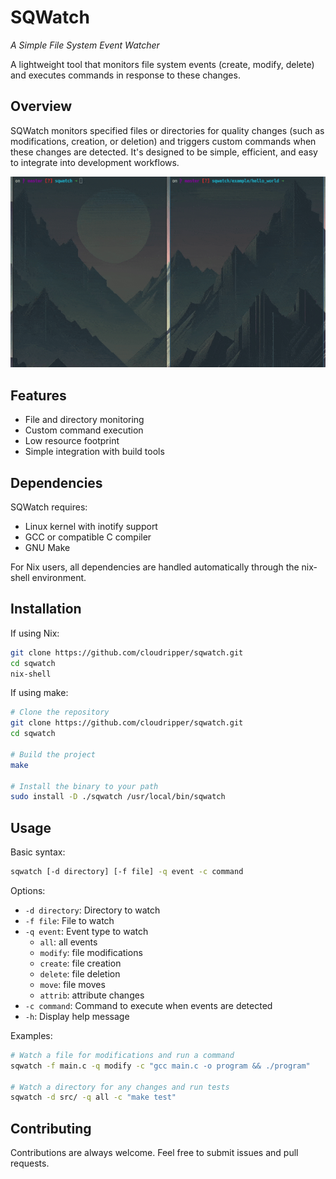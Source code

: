 # SQWatch

*A Simple File System Event Watcher*

A lightweight tool that monitors file system events (create, modify, delete) and executes commands in response to these changes.

## Overview

SQWatch monitors specified files or directories for quality changes (such as modifications, creation, or deletion) and triggers custom commands when these changes are detected. It's designed to be simple, efficient, and easy to integrate into development workflows.

![sqwatch](./example/sqwatch.gif)

## Features

- File and directory monitoring
- Custom command execution
- Low resource footprint
- Simple integration with build tools

## Dependencies

SQWatch requires:
- Linux kernel with inotify support
- GCC or compatible C compiler
- GNU Make

For Nix users, all dependencies are handled automatically through the nix-shell environment.

## Installation

If using Nix:

```bash
git clone https://github.com/cloudripper/sqwatch.git
cd sqwatch
nix-shell
```

If using make:

```bash
# Clone the repository
git clone https://github.com/cloudripper/sqwatch.git
cd sqwatch

# Build the project
make

# Install the binary to your path
sudo install -D ./sqwatch /usr/local/bin/sqwatch
```

## Usage

Basic syntax:
```bash
sqwatch [-d directory] [-f file] -q event -c command
```

Options:
- `-d directory`: Directory to watch
- `-f file`: File to watch
- `-q event`: Event type to watch
  - `all`: all events
  - `modify`: file modifications
  - `create`: file creation
  - `delete`: file deletion
  - `move`: file moves
  - `attrib`: attribute changes
- `-c command`: Command to execute when events are detected
- `-h`: Display help message

Examples:
```bash
# Watch a file for modifications and run a command
sqwatch -f main.c -q modify -c "gcc main.c -o program && ./program"

# Watch a directory for any changes and run tests
sqwatch -d src/ -q all -c "make test"
```



## Contributing

Contributions are always welcome. Feel free to submit issues and pull requests.

